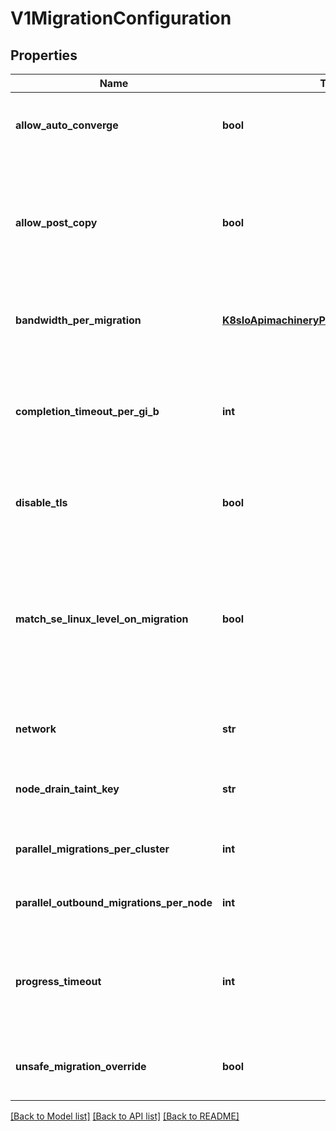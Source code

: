 # V1MigrationConfiguration

## Properties
Name | Type | Description | Notes
------------ | ------------- | ------------- | -------------
**allow_auto_converge** | **bool** | AllowAutoConverge allows the platform to compromise performance/availability of VMIs to guarantee successful VMI live migrations. Defaults to false | [optional] 
**allow_post_copy** | **bool** | AllowPostCopy enables post-copy live migrations. Such migrations allow even the busiest VMIs to successfully live-migrate. However, events like a network failure can cause a VMI crash. If set to true, migrations will still start in pre-copy, but switch to post-copy when CompletionTimeoutPerGiB triggers. Defaults to false | [optional] 
**bandwidth_per_migration** | [**K8sIoApimachineryPkgApiResourceQuantity**](K8sIoApimachineryPkgApiResourceQuantity.md) | BandwidthPerMigration limits the amount of network bandwith live migrations are allowed to use. The value is in quantity per second. Defaults to 0 (no limit) | [optional] 
**completion_timeout_per_gi_b** | **int** | CompletionTimeoutPerGiB is the maximum number of seconds per GiB a migration is allowed to take. If a live-migration takes longer to migrate than this value multiplied by the size of the VMI, the migration will be cancelled, unless AllowPostCopy is true. Defaults to 800 | [optional] 
**disable_tls** | **bool** | When set to true, DisableTLS will disable the additional layer of live migration encryption provided by KubeVirt. This is usually a bad idea. Defaults to false | [optional] 
**match_se_linux_level_on_migration** | **bool** | By default, the SELinux level of target virt-launcher pods is forced to the level of the source virt-launcher. When set to true, MatchSELinuxLevelOnMigration lets the CRI auto-assign a random level to the target. That will ensure the target virt-launcher doesn&#39;t share categories with another pod on the node. However, migrations will fail when using RWX volumes that don&#39;t automatically deal with SELinux levels. | [optional] 
**network** | **str** | Network is the name of the CNI network to use for live migrations. By default, migrations go through the pod network. | [optional] 
**node_drain_taint_key** | **str** | NodeDrainTaintKey defines the taint key that indicates a node should be drained. Note: this option relies on the deprecated node taint feature. Default: kubevirt.io/drain | [optional] 
**parallel_migrations_per_cluster** | **int** | ParallelMigrationsPerCluster is the total number of concurrent live migrations allowed cluster-wide. Defaults to 5 | [optional] 
**parallel_outbound_migrations_per_node** | **int** | ParallelOutboundMigrationsPerNode is the maximum number of concurrent outgoing live migrations allowed per node. Defaults to 2 | [optional] 
**progress_timeout** | **int** | ProgressTimeout is the maximum number of seconds a live migration is allowed to make no progress. Hitting this timeout means a migration transferred 0 data for that many seconds. The migration is then considered stuck and therefore cancelled. Defaults to 150 | [optional] 
**unsafe_migration_override** | **bool** | UnsafeMigrationOverride allows live migrations to occur even if the compatibility check indicates the migration will be unsafe to the guest. Defaults to false | [optional] 

[[Back to Model list]](../README.md#documentation-for-models) [[Back to API list]](../README.md#documentation-for-api-endpoints) [[Back to README]](../README.md)


